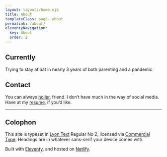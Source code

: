 ```yaml
---
layout: layouts/home.njk
title: About
templateClass: page--about
permalink: /about/
eleventyNavigation:
  key: About
  order: 2
---
```


<div class="text">

## Currently
Trying to stay afloat in nearly 3 years of both parenting and a pandemic.

## Contact
You can always [holler](mailto:holler@mmmart.in), friend. I don’t have much in the way of social media. Have at my [resume](/files/resume_martin-de-lima.pdf), if you’d like.

---

## Colophon
This site is typeset in [Lyon Text](https://commercialtype.com/catalog/lyon_text) Regular No 2, licensed via [Commercial Type](https://commercialtype.com/). Headings are in whatever sans-serif your device comes with.

Built with [Eleventy](https://www.11ty.dev/), and hosted on [Netlify](https://www.netlify.com/).

</div>
